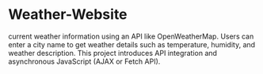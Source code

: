 # Weather-Website
current weather information using an API like OpenWeatherMap. Users can enter a city name to get weather details such as temperature, humidity, and weather description. This project introduces API integration and asynchronous JavaScript (AJAX or Fetch API).
